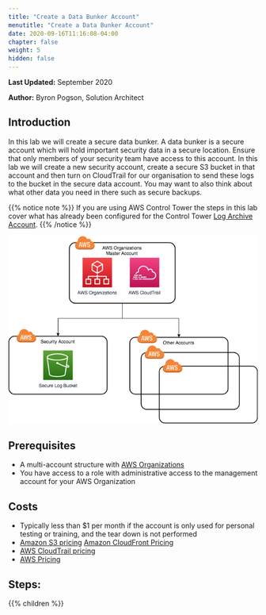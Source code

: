 ```yaml
---
title: "Create a Data Bunker Account"
menutitle: "Create a Data Bunker Account"
date: 2020-09-16T11:16:08-04:00
chapter: false
weight: 5
hidden: false
---
```


**Last Updated:** September 2020

**Author:** Byron Pogson, Solution Architect

## Introduction

In this lab we will create a secure data bunker. A data bunker is a secure account which will hold important security data in a secure location. Ensure that only members of your security team have access to this account. In this lab we will create a new security account, create a secure S3 bucket in that account and then turn on CloudTrail for our organisation to send these logs to the bucket in the secure data account. You may want to also think about what other data you need in there such as secure backups.

{{% notice note %}}
If you are using AWS Control Tower the steps in this lab cover what has already been configured for the Control Tower [Log Archive Account](https://docs.aws.amazon.com/controltower/latest/userguide/how-control-tower-works.html#what-shared).
{{% /notice %}}

![Data bunker account structure](/Security/100_Create_a_Data_Bunker/Images/data-bunker-architecture.png)

## Prerequisites

* A multi-account structure with [AWS Organizations](https://aws.amazon.com/organizations/)
* You have access to a role with administrative access to the management account for your AWS Organization

## Costs

- Typically less than $1 per month if the account is only used for personal testing or training, and the tear down is not performed
- [Amazon S3 pricing](https://aws.amazon.com/s3/pricing/) [Amazon CloudFront Pricing](https://aws.amazon.com/cloudfront/pricing/)
- [AWS CloudTrail pricing](https://aws.amazon.com/cloudtrail/pricing/)
- [AWS Pricing](https://aws.amazon.com/pricing/)

## Steps:
{{% children  %}}
